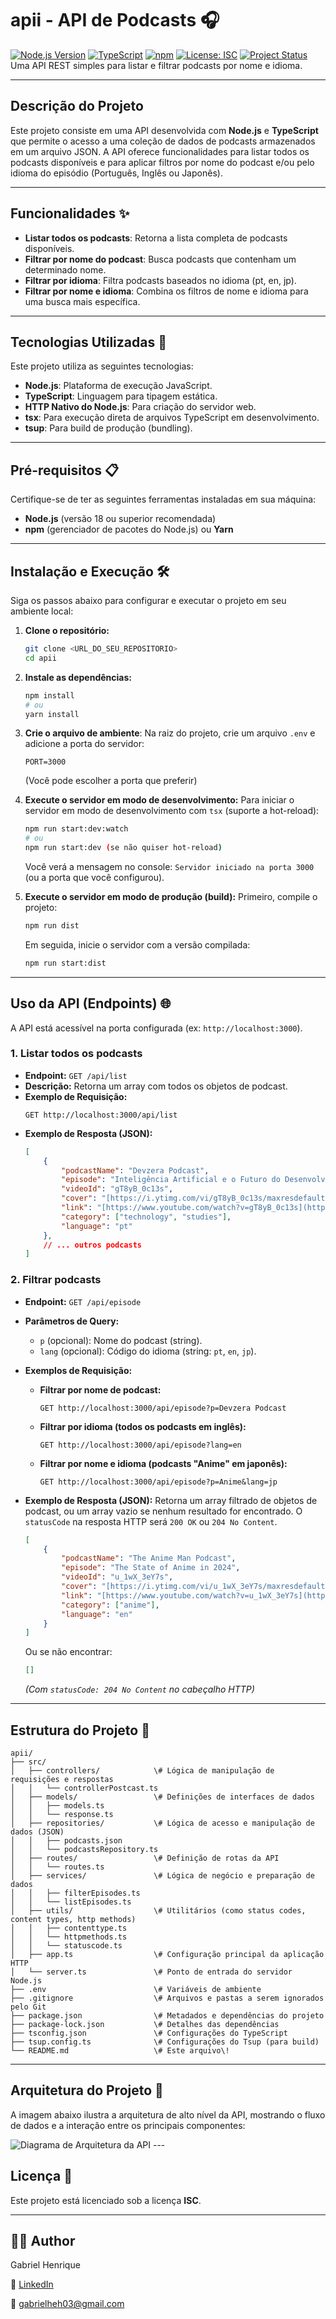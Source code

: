 # apii - API de Podcasts 🎧

[![Node.js Version](https://img.shields.io/badge/Node.js-18%2B-green.svg)](https://nodejs.org/)
[![TypeScript](https://img.shields.io/badge/TypeScript-5.x-blue.svg)](https://www.typescriptlang.org/)
[![npm](https://img.shields.io/badge/npm-enabled-blue.svg)](https://docs.npmjs.com/)
[![License: ISC](https://img.shields.io/badge/License-ISC-blue.svg)](https://opensource.org/licenses/ISC)
[![Project Status](https://img.shields.io/badge/Status-Developing-yellow.svg)](https://github.com/your-username/your-repo-name) Uma API REST simples para listar e filtrar podcasts por nome e idioma.

---

## Descrição do Projeto

Este projeto consiste em uma API desenvolvida com **Node.js** e **TypeScript** que permite o acesso a uma coleção de dados de podcasts armazenados em um arquivo JSON. A API oferece funcionalidades para listar todos os podcasts disponíveis e para aplicar filtros por nome do podcast e/ou pelo idioma do episódio (Português, Inglês ou Japonês).

---

## Funcionalidades ✨

* **Listar todos os podcasts**: Retorna a lista completa de podcasts disponíveis.
* **Filtrar por nome do podcast**: Busca podcasts que contenham um determinado nome.
* **Filtrar por idioma**: Filtra podcasts baseados no idioma (pt, en, jp).
* **Filtrar por nome e idioma**: Combina os filtros de nome e idioma para uma busca mais específica.

---

## Tecnologias Utilizadas 🚀

Este projeto utiliza as seguintes tecnologias:

* **Node.js**: Plataforma de execução JavaScript.
* **TypeScript**: Linguagem para tipagem estática.
* **HTTP Nativo do Node.js**: Para criação do servidor web.
* **tsx**: Para execução direta de arquivos TypeScript em desenvolvimento.
* **tsup**: Para build de produção (bundling).

---

## Pré-requisitos 📋

Certifique-se de ter as seguintes ferramentas instaladas em sua máquina:

* **Node.js** (versão 18 ou superior recomendada)
* **npm** (gerenciador de pacotes do Node.js) ou **Yarn**

---

## Instalação e Execução 🛠️

Siga os passos abaixo para configurar e executar o projeto em seu ambiente local:

1.  **Clone o repositório:**
    ```bash
    git clone <URL_DO_SEU_REPOSITORIO>
    cd apii
    ```
2.  **Instale as dependências:**
    ```bash
    npm install
    # ou
    yarn install
    ```
3.  **Crie o arquivo de ambiente**:
    Na raiz do projeto, crie um arquivo `.env` e adicione a porta do servidor:
    ```
    PORT=3000
    ```
    (Você pode escolher a porta que preferir)
4.  **Execute o servidor em modo de desenvolvimento:**
    Para iniciar o servidor em modo de desenvolvimento com `tsx` (suporte a hot-reload):
    ```bash
    npm run start:dev:watch
    # ou
    npm run start:dev (se não quiser hot-reload)
    ```
    Você verá a mensagem no console: `Servidor iniciado na porta 3000` (ou a porta que você configurou).

5.  **Execute o servidor em modo de produção (build):**
    Primeiro, compile o projeto:
    ```bash
    npm run dist
    ```
    Em seguida, inicie o servidor com a versão compilada:
    ```bash
    npm run start:dist
    ```

---

## Uso da API (Endpoints) 🌐

A API está acessível na porta configurada (ex: `http://localhost:3000`).

### 1. Listar todos os podcasts

* **Endpoint:** `GET /api/list`
* **Descrição:** Retorna um array com todos os objetos de podcast.
* **Exemplo de Requisição:**
    ```
    GET http://localhost:3000/api/list
    ```
* **Exemplo de Resposta (JSON):**
    ```json
    [
        {
            "podcastName": "Devzera Podcast",
            "episode": "Inteligência Artificial e o Futuro do Desenvolvimento",
            "videoId": "gT8yB_0c13s",
            "cover": "[https://i.ytimg.com/vi/gT8yB_0c13s/maxresdefault.jpg](https://i.ytimg.com/vi/gT8yB_0c13s/maxresdefault.jpg)",
            "link": "[https://www.youtube.com/watch?v=gT8yB_0c13s](https://www.youtube.com/watch?v=gT8yB_0c13s)",
            "category": ["technology", "studies"],
            "language": "pt"
        },
        // ... outros podcasts
    ]
    ```

### 2. Filtrar podcasts

* **Endpoint:** `GET /api/episode`
* **Parâmetros de Query:**
    * `p` (opcional): Nome do podcast (string).
    * `lang` (opcional): Código do idioma (string: `pt`, `en`, `jp`).
* **Exemplos de Requisição:**
    * **Filtrar por nome de podcast:**
        ```
        GET http://localhost:3000/api/episode?p=Devzera Podcast
        ```
    * **Filtrar por idioma (todos os podcasts em inglês):**
        ```
        GET http://localhost:3000/api/episode?lang=en
        ```
    * **Filtrar por nome e idioma (podcasts "Anime" em japonês):**
        ```
        GET http://localhost:3000/api/episode?p=Anime&lang=jp
        ```
* **Exemplo de Resposta (JSON):**
    Retorna um array filtrado de objetos de podcast, ou um array vazio se nenhum resultado for encontrado. O `statusCode` na resposta HTTP será `200 OK` ou `204 No Content`.

    ```json
    [
        {
            "podcastName": "The Anime Man Podcast",
            "episode": "The State of Anime in 2024",
            "videoId": "u_1wX_3eY7s",
            "cover": "[https://i.ytimg.com/vi/u_1wX_3eY7s/maxresdefault.jpg](https://i.ytimg.com/vi/u_1wX_3eY7s/maxresdefault.jpg)",
            "link": "[https://www.youtube.com/watch?v=u_1wX_3eY7s](https://www.youtube.com/watch?v=u_1wX_3eY7s)",
            "category": ["anime"],
            "language": "en"
        }
    ]
    ```
    Ou se não encontrar:
    ```json
    []
    ```
    *(Com `statusCode: 204 No Content` no cabeçalho HTTP)*

---

## Estrutura do Projeto 📁

```
apii/
├── src/
│   ├── controllers/            \# Lógica de manipulação de requisições e respostas
│   │   └── controllerPostcast.ts
│   ├── models/                 \# Definições de interfaces de dados
│   │   ├── models.ts
│   │   └── response.ts
│   ├── repositories/           \# Lógica de acesso e manipulação de dados (JSON)
│   │   ├── podcasts.json
│   │   └── podcastsRepository.ts
│   ├── routes/                 \# Definição de rotas da API
│   │   └── routes.ts
│   ├── services/               \# Lógica de negócio e preparação de dados
│   │   ├── filterEpisodes.ts
│   │   └── listEpisodes.ts
│   ├── utils/                  \# Utilitários (como status codes, content types, http methods)
│   │   ├── contenttype.ts
│   │   └── httpmethods.ts
│   │   └── statuscode.ts
│   ├── app.ts                  \# Configuração principal da aplicação HTTP
│   └── server.ts               \# Ponto de entrada do servidor Node.js
├── .env                        \# Variáveis de ambiente
├── .gitignore                  \# Arquivos e pastas a serem ignorados pelo Git
├── package.json                \# Metadados e dependências do projeto
├── package-lock.json           \# Detalhes das dependências
├── tsconfig.json               \# Configurações do TypeScript
├── tsup.config.ts              \# Configurações do Tsup (para build)
└── README.md                   \# Este arquivo\!
```
---

## Arquitetura do Projeto 📐

A imagem abaixo ilustra a arquitetura de alto nível da API, mostrando o fluxo de dados e a interação entre os principais componentes:

![Diagrama de Arquitetura da API](docs/arch/shapes.png) ---


## Licença 📄

Este projeto está licenciado sob a licença **ISC**.

---

## 🙋‍♂️ Author

Gabriel Henrique 

🔗 [LinkedIn](https://www.linkedin.com/in/gabrielhenrique-tech/)

📧 gabrielheh03@gmail.com

